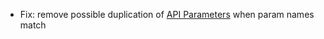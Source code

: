 * Fix: remove possible duplication of [API Parameters](snippets/api-parameters) when param names match